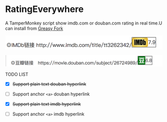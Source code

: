 # RatingEverywhere
A TamperMonkey script show imdb.com or douban.com rating in real time.U can install from [Greasy Fork](https://greasyfork.org/en/scripts/37723-ratingeverywhere)

![](https://github.com/tony1016/RatingEverywhere/raw/master/resource/imdb.png)

![](https://github.com/tony1016/RatingEverywhere/raw/master/resource/douban.png)

TODO LIST

- [x] ~~Support plain text douban hyperlink~~
- [ ] Support anchor `<a>` douban hyperlink
- [x] ~~Support plain text imdb hyperlink~~
- [ ] Support anchor `<a>` imdb hyperlink

